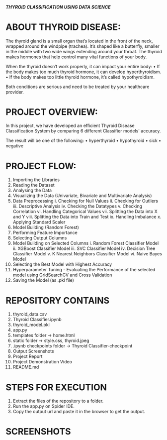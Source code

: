 ##### THYROID CLASSIFICATION USING DATA SCIENCE #####

# ABOUT THYROID DISEASE:

The thyroid gland is a small organ that’s located in the front of the neck, wrapped around the windpipe (trachea). It’s shaped like a butterfly, smaller in the middle with two wide wings extending around your throat. The thyroid makes hormones that help control many vital functions of your body.

When the thyroid doesn’t work properly, it can impact your entire body:
• If the body makes too much thyroid hormone, it can develop hyperthyroidism. 
• If the body makes too little thyroid hormone, it’s called hypothyroidism.

Both conditions are serious and need to be treated by your healthcare provider.

# PROJECT OVERVIEW:

In this project, we have developed an efficient Thyroid Disease Classification System by comparing 6 different Classifier models' accuracy. 

The result will be one of the following: 
• hyperthyroid
• hypothyroid
• sick
• negative

# PROJECT FLOW:

1. Importing the Libraries
2. Reading the Dataset
3. Analysing the Data
4. Visualizing the Data (Univariate, Bivariate and Multivariate Analysis)
5. Data Preprocessing
	i. Checking for Null Values
	ii. Checking for Outliers
	iii. Descriptive Analysis
	iv. Checking the Datatypes
	v. Checking Correlation
	vi. Handling Categorical Values
	vii. Splitting the Data into X and Y
	viii. Splitting the Data into Train and Test
	ix. Handling Imbalance
	x. Applying Standard Scaler
6. Model Building (Random Forest)
7. Performing Feature Importance
8. Selecting Output Columns
9. Model Building on Selected Columns
	i. Random Forest Classifier Model
	ii. XGBoost Classifier Model
	iii. SVC Classifier Model
	iv. Decision Tree Classifier Model
	v. K Nearest Neighbors Classifier Model
	vi. Naive Bayes Model 
10. Selecting the Best Model with Highest Accuracy
11. Hyperparameter Tuning - Evaluating the Performance of the selected model using GridSearchCV and Cross Validation
12. Saving the Model (as .pkl file)

# REPOSITORY CONTAINS

1. thyroid_data.csv
2. Thyroid Classifier.ipynb
3. thyroid_model.pkl
4. app.py
5. templates folder -> home.html
6. static folder -> style.css, thyroid.jpeg
7. .ipynb checkpoints folder -> Thyroid Classifier-checkpoint
8. Output Screenshots
9. Project Report
10. Project Demonstration Video
11. README.md

# STEPS FOR EXECUTION

1. Extract the files of the repository to a folder.
2. Run the app.py on Spider IDE.
3. Copy the output url and paste it in the browser to get the output.

# SCREENSHOTS

